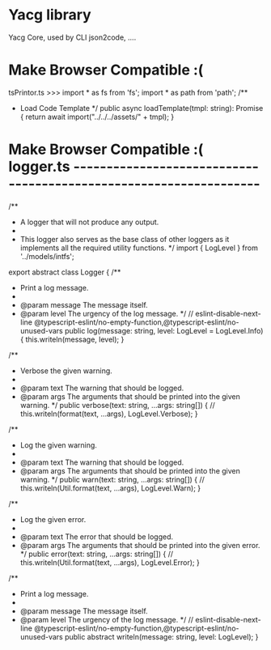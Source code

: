 # Yacg library

Yacg Core, used by CLI json2code, ....



# Make Browser Compatible :(
tsPrintor.ts >>> 
import * as fs from 'fs';
import * as path from 'path';
/**
* Load Code Template
  */
  public async loadTemplate(tmpl: string): Promise<string> {
  return await import("../../../assets/" + tmpl);
  }


# Make Browser Compatible :(  logger.ts ------------------------------------------------------------------

/**
* A logger that will not produce any output.
*
* This logger also serves as the base class of other loggers as it implements all the required utility functions.
  */
  import { LogLevel } from '../models/intfs';

export abstract class Logger {
/**
* Print a log message.
*
* @param message  The message itself.
* @param level  The urgency of the log message.
  */
  // eslint-disable-next-line @typescript-eslint/no-empty-function,@typescript-eslint/no-unused-vars
  public log(message: string, level: LogLevel = LogLevel.Info) {
  this.writeln(message, level);
  }

/**
* Verbose the given warning.
*
* @param text  The warning that should be logged.
* @param args  The arguments that should be printed into the given warning.
  */
  public verbose(text: string, ...args: string[]) {
  // this.writeln(format(text, ...args), LogLevel.Verbose);
  }

/**
* Log the given warning.
*
* @param text  The warning that should be logged.
* @param args  The arguments that should be printed into the given warning.
  */
  public warn(text: string, ...args: string[]) {
  // this.writeln(Util.format(text, ...args), LogLevel.Warn);
  }

/**
* Log the given error.
*
* @param text  The error that should be logged.
* @param args  The arguments that should be printed into the given error.
  */
  public error(text: string, ...args: string[]) {
  // this.writeln(Util.format(text, ...args), LogLevel.Error);
  }

/**
* Print a log message.
*
* @param message  The message itself.
* @param level  The urgency of the log message.
  */
  // eslint-disable-next-line @typescript-eslint/no-empty-function,@typescript-eslint/no-unused-vars
  public abstract writeln(message: string, level: LogLevel);
  }

